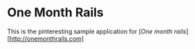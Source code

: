 # One Month Rails

This is the pinteresting sample application for
[*One month rails*] [http://onemonthrails.com]